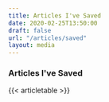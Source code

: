 ```yaml
---
title: Articles I've Saved
date: 2020-02-25T13:50:00
draft: false
url: "/articles/saved"
layout: media
---
```


### Articles I've Saved

{{< articletable >}}
